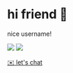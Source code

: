 # hi friend 👋

nice username!

<img src="https://raw.https://github.com/aldosch/offer/master/img/trade.gif" />
<img src="https://raw.https://github.com/aldosch/offer/master/img/thanks.gif" />

<a href="mailto:hi@aldo.io?subject=Nice username :)">✉️ let's chat</a>